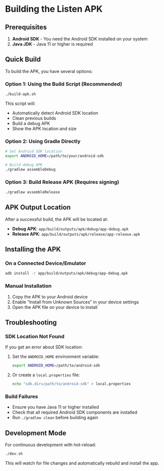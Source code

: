 # Building the Listen APK

## Prerequisites

1. **Android SDK** - You need the Android SDK installed on your system
2. **Java JDK** - Java 11 or higher is required

## Quick Build

To build the APK, you have several options:

### Option 1: Using the Build Script (Recommended)
```bash
./build-apk.sh
```

This script will:
- Automatically detect Android SDK location
- Clean previous builds
- Build a debug APK
- Show the APK location and size

### Option 2: Using Gradle Directly
```bash
# Set Android SDK location
export ANDROID_HOME=/path/to/your/android-sdk

# Build debug APK
./gradlew assembleDebug
```

### Option 3: Build Release APK (Requires signing)
```bash
./gradlew assembleRelease
```

## APK Output Location

After a successful build, the APK will be located at:
- **Debug APK**: `app/build/outputs/apk/debug/app-debug.apk`
- **Release APK**: `app/build/outputs/apk/release/app-release.apk`

## Installing the APK

### On a Connected Device/Emulator
```bash
adb install -r app/build/outputs/apk/debug/app-debug.apk
```

### Manual Installation
1. Copy the APK to your Android device
2. Enable "Install from Unknown Sources" in your device settings
3. Open the APK file on your device to install

## Troubleshooting

### SDK Location Not Found
If you get an error about SDK location:
1. Set the `ANDROID_HOME` environment variable:
   ```bash
   export ANDROID_HOME=/path/to/android-sdk
   ```
2. Or create a `local.properties` file:
   ```bash
   echo "sdk.dir=/path/to/android-sdk" > local.properties
   ```

### Build Failures
- Ensure you have Java 11 or higher installed
- Check that all required Android SDK components are installed
- Run `./gradlew clean` before building again

## Development Mode

For continuous development with hot-reload:
```bash
./dev.sh
```

This will watch for file changes and automatically rebuild and install the app.